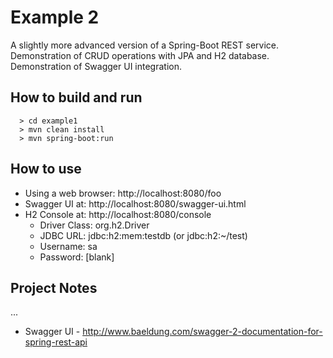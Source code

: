 # Example 2
A slightly more advanced version of a Spring-Boot REST service. Demonstration of CRUD operations with JPA and H2 database.  Demonstration of Swagger UI integration.

## How to build and run

```
  > cd example1
  > mvn clean install
  > mvn spring-boot:run
```

## How to use

* Using a web browser: http://localhost:8080/foo
* Swagger UI at: http://localhost:8080/swagger-ui.html
* H2 Console at: http://localhost:8080/console
	* Driver Class: org.h2.Driver
	* JDBC URL: jdbc:h2:mem:testdb  (or jdbc:h2:~/test)
	* Username: sa
	* Password: [blank]

## Project Notes
...
* Swagger UI - http://www.baeldung.com/swagger-2-documentation-for-spring-rest-api
